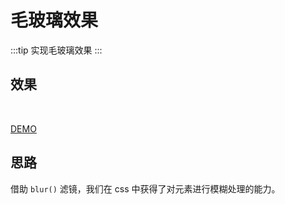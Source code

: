 # 毛玻璃效果

:::tip
实现毛玻璃效果
:::

## 效果

<br>
<effects-4></effects-4>

[DEMO](http://dabblet.com/gist/d9f243ddd7dbffa341a4)

## 思路

借助 `blur()` 滤镜，我们在 css 中获得了对元素进行模糊处理的能力。

